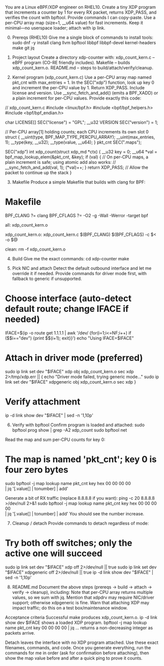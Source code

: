 You are a Linux eBPF/XDP engineer on RHEL10. Create a tiny XDP program that increments a counter by 1 for every RX packet, returns XDP_PASS, and verifies the count with bpftool. Provide commands I can copy-paste. Use a per-CPU array map (size=1, __u64 value) for fast increments. Keep it minimal—no userspace loader; attach with ip link.

0) Prereqs (RHEL10)
Give me a single block of commands to install tools:
sudo dnf -y install clang llvm bpftool libbpf libbpf-devel kernel-headers make git jq

1) Project layout
Create a directory xdp-counter with:
xdp_count_kern.c – eBPF program (CO-RE friendly includes).
Makefile – builds xdp_count_kern.o.
README.md – steps to build/attach/verify/cleanup.

2) Kernel program (xdp_count_kern.c)
Use a per-CPU array map named pkt_cnt with max_entries = 1. In the SEC("xdp") function, look up key 0 and increment the per-CPU value by 1. Return XDP_PASS. Include license and version. Use __sync_fetch_and_add() (emits a BPF_XADD) or a plain increment for per-CPU values. Provide exactly this code:

// xdp_count_kern.c
#include <linux/bpf.h>
#include <bpf/bpf_helpers.h>
#include <bpf/bpf_endian.h>

char LICENSE[] SEC("license") = "GPL";
__u32 VERSION SEC("version") = 1;

// Per-CPU array[1] holding counts; each CPU increments its own slot 0
struct {
    __uint(type, BPF_MAP_TYPE_PERCPU_ARRAY);
    __uint(max_entries, 1);
    __type(key, __u32);
    __type(value, __u64);
} pkt_cnt SEC(".maps");

SEC("xdp")
int xdp_count(struct xdp_md *ctx)
{
    __u32 key = 0;
    __u64 *val = bpf_map_lookup_elem(&pkt_cnt, &key);
    if (val) {
        // On per-CPU maps, a plain increment is safe; using atomic add also works:
        // __sync_fetch_and_add(val, 1);
        (*val)++;
    }
    return XDP_PASS; // Allow the packet to continue up the stack
}

3) Makefile
Produce a simple Makefile that builds with clang for BPF:
# Makefile
BPF_CLANG ?= clang
BPF_CFLAGS ?= -O2 -g -Wall -Werror -target bpf

all: xdp_count_kern.o

xdp_count_kern.o: xdp_count_kern.c
	$(BPF_CLANG) $(BPF_CFLAGS) -c $< -o $@

clean:
	rm -f xdp_count_kern.o

4) Build
Give me the exact commands:
cd xdp-counter
make

5) Pick NIC and attach
Detect the default outbound interface and let me override it if needed. Provide commands for driver mode first, with fallback to generic if unsupported.
# Choose interface (auto-detect default route; change IFACE if needed)
IFACE=$(ip -o route get 1.1.1.1 | awk '/dev/ {for(i=1;i<=NF;i++) if ($$i=="dev") {print $$(i+1); exit}}')
echo "Using IFACE=$IFACE"

# Attach in driver mode (preferred)
sudo ip link set dev "$IFACE" xdp obj xdp_count_kern.o sec xdp 2>/tmp/xdp.err || {
  echo "Driver mode failed, trying generic mode..."
  sudo ip link set dev "$IFACE" xdpgeneric obj xdp_count_kern.o sec xdp
}

# Verify attachment
ip -d link show dev "$IFACE" | sed -n '1,10p'

6) Verify with bpftool
Confirm program is loaded and attached:
sudo bpftool prog show | grep -A2 xdp_count
sudo bpftool net

Read the map and sum per-CPU counts for key 0:
# The map is named 'pkt_cnt'; key 0 is four zero bytes
sudo bpftool -j map lookup name pkt_cnt key hex 00 00 00 00 \
  | jq '[.value[] | tonumber] | add'

Generate a bit of RX traffic (replace 8.8.8.8 if you want):
ping -c 20 8.8.8.8 >/dev/null 2>&1
sudo bpftool -j map lookup name pkt_cnt key hex 00 00 00 00 \
  | jq '[.value[] | tonumber] | add'
You should see the number increase.

7) Cleanup / detach
Provide commands to detach regardless of mode:
# Try both off switches; only the active one will succeed
sudo ip link set dev "$IFACE" xdp off 2>/dev/null || true
sudo ip link set dev "$IFACE" xdpgeneric off 2>/dev/null || true
ip -d link show dev "$IFACE" | sed -n '1,10p'

8) README.md
Document the above steps (prereqs → build → attach → verify → cleanup), including:
Note that per-CPU array returns multiple values, so we sum with jq.
Mention that xdpdrv may require NIC/driver support; otherwise xdpgeneric is fine.
Warn that attaching XDP may impact traffic; do this on a test box/maintenance window.

Acceptance criteria
Successful make produces xdp_count_kern.o.
ip -d link show dev $IFACE shows a loaded XDP program.
bpftool -j map lookup name pkt_cnt key 00 00 00 00 | jq ... returns a non-decreasing integer as packets arrive.

Detach leaves the interface with no XDP program attached.
Use these exact filenames, commands, and code. Once you generate everything, run the commands for me in order (ask for confirmation before attaching), then show the map value before and after a quick ping to prove it counts.
